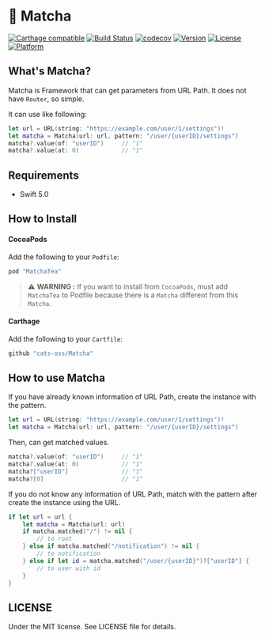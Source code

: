 # :tea: Matcha

[![Carthage compatible](https://img.shields.io/badge/Carthage-compatible-4BC51D.svg?style=flat)](https://github.com/Carthage/Carthage)
[![Build Status](https://travis-ci.org/cats-oss/Matcha.svg?branch=master)](https://travis-ci.org/cats-oss/Matcha)
[![codecov](https://codecov.io/gh/cats-oss/Matcha/branch/master/graph/badge.svg)](https://codecov.io/gh/cats-oss/Matcha)
[![Version](https://img.shields.io/cocoapods/v/MatchaTea.svg?style=flat)](http://cocoadocs.org/docsets/MatchaTea)
[![License](https://img.shields.io/cocoapods/l/MatchaTea.svg?style=flat)](http://cocoadocs.org/docsets/MatchaTea)
[![Platform](https://img.shields.io/cocoapods/p/MatchaTea.svg?style=flat)](http://cocoadocs.org/docsets/MatchaTea)

## What's Matcha?

Matcha is Framework that can get parameters from URL Path. It does not have `Router`, so simple.

It can use like following:
```swift
let url = URL(string: "https://example.com/user/1/settings")!
let matcha = Matcha(url: url, pattern: "/user/{userID}/settings")
matcha?.value(of: "userID")     // "1"
matcha?.value(at: 0)            // "1"
```

## Requirements

- Swift 5.0

## How to Install

#### CocoaPods

Add the following to your `Podfile`:

```Ruby
pod "MatchaTea"
```

> :warning: **WARNING :** If you want to install from `CocoaPods`, must add `MatchaTea` to Podfile because there is a `Matcha` different from this `Matcha`.

#### Carthage

Add the following to your `Cartfile`:

```Ruby
github "cats-oss/Matcha"
```

## How to use Matcha

If you have already known information of URL Path, create the instance with the pattern.

```swift
let url = URL(string: "https://example.com/user/1/settings")!
let matcha = Matcha(url: url, pattern: "/user/{userID}/settings")
```

Then, can get matched values.

```swift
matcha?.value(of: "userID")     // "1"
matcha?.value(at: 0)            // "1"
matcha?["userID"]               // "1"
matcha?[0]                      // "1"
```

If you do not know any information of URL Path, match with the pattern after create the instance using the URL.

```swift
if let url = url {
    let matcha = Matcha(url: url)
    if matcha.matched("/") != nil {
        // to root
    } else if matcha.matched("/notification") != nil {
        // to notification
    } else if let id = matcha.matched("/user/{userID}")?["userID"] {
        // to user with id
    }
}
```

## LICENSE
Under the MIT license. See LICENSE file for details.
